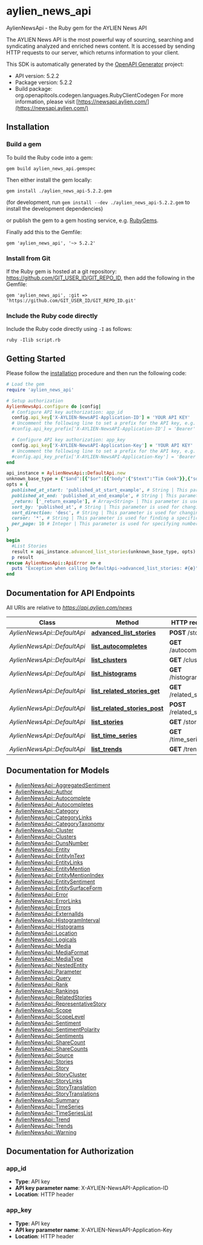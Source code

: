 # aylien_news_api

AylienNewsApi - the Ruby gem for the AYLIEN News API

The AYLIEN News API is the most powerful way of sourcing, searching and syndicating analyzed and enriched news content. It is accessed by sending HTTP requests to our server, which returns information to your client.


This SDK is automatically generated by the [OpenAPI Generator](https://openapi-generator.tech) project:

- API version: 5.2.2
- Package version: 5.2.2
- Build package: org.openapitools.codegen.languages.RubyClientCodegen
For more information, please visit [https://newsapi.aylien.com/](https://newsapi.aylien.com/)

## Installation

### Build a gem

To build the Ruby code into a gem:

```shell
gem build aylien_news_api.gemspec
```

Then either install the gem locally:

```shell
gem install ./aylien_news_api-5.2.2.gem
```

(for development, run `gem install --dev ./aylien_news_api-5.2.2.gem` to install the development dependencies)

or publish the gem to a gem hosting service, e.g. [RubyGems](https://rubygems.org/).

Finally add this to the Gemfile:

    gem 'aylien_news_api', '~> 5.2.2'

### Install from Git

If the Ruby gem is hosted at a git repository: https://github.com/GIT_USER_ID/GIT_REPO_ID, then add the following in the Gemfile:

    gem 'aylien_news_api', :git => 'https://github.com/GIT_USER_ID/GIT_REPO_ID.git'

### Include the Ruby code directly

Include the Ruby code directly using `-I` as follows:

```shell
ruby -Ilib script.rb
```

## Getting Started

Please follow the [installation](#installation) procedure and then run the following code:

```ruby
# Load the gem
require 'aylien_news_api'

# Setup authorization
AylienNewsApi.configure do |config|
  # Configure API key authorization: app_id
  config.api_key['X-AYLIEN-NewsAPI-Application-ID'] = 'YOUR API KEY'
  # Uncomment the following line to set a prefix for the API key, e.g. 'Bearer' (defaults to nil)
  #config.api_key_prefix['X-AYLIEN-NewsAPI-Application-ID'] = 'Bearer'

  # Configure API key authorization: app_key
  config.api_key['X-AYLIEN-NewsAPI-Application-Key'] = 'YOUR API KEY'
  # Uncomment the following line to set a prefix for the API key, e.g. 'Bearer' (defaults to nil)
  #config.api_key_prefix['X-AYLIEN-NewsAPI-Application-Key'] = 'Bearer'
end

api_instance = AylienNewsApi::DefaultApi.new
unknown_base_type = {"$and":[{"$or":[{"body":{"$text":"Tim Cook"}},{"social.shares.count.reddit.max":{"$gte":5000,"$boost":5}}]},{"entity":{"$and":[{"name":{"$text":"Apple","$boost":2}},{"$not":[{"type":{"$eq":"Fruit"}}]}]}}]} # UNKNOWN_BASE_TYPE | /stories body schema to perform an advanced search with logical operators and nested objects. 
opts = {
  published_at_start: 'published_at_start_example', # String | This parameter is used for finding stories whose published at time is greater than the specified value. [Here](https://newsapi.aylien.com/docs/working-with-dates) you can find more information about how [to work with dates](https://newsapi.aylien.com/docs/working-with-dates). 
  published_at_end: 'published_at_end_example', # String | This parameter is used for finding stories whose published at time is less than the specified value. [Here](https://newsapi.aylien.com/docs/working-with-dates) you can find more information about how [to work with dates](https://newsapi.aylien.com/docs/working-with-dates). 
  _return: ['_return_example'], # Array<String> | This parameter is used for specifying return fields.
  sort_by: 'published_at', # String | This parameter is used for changing the order column of the results. You can read about sorting results [here](https://newsapi.aylien.com/docs/sorting-results). 
  sort_direction: 'desc', # String | This parameter is used for changing the order direction of the result. You can read about sorting results [here](https://newsapi.aylien.com/docs/sorting-results). 
  cursor: '*', # String | This parameter is used for finding a specific page. You can read more about pagination of results [here](https://newsapi.aylien.com/docs/pagination-of-results). 
  per_page: 10 # Integer | This parameter is used for specifying number of items in each page You can read more about pagination of results [here](https://newsapi.aylien.com/docs/pagination-of-results) 
}

begin
  #List Stories
  result = api_instance.advanced_list_stories(unknown_base_type, opts)
  p result
rescue AylienNewsApi::ApiError => e
  puts "Exception when calling DefaultApi->advanced_list_stories: #{e}"
end

```

## Documentation for API Endpoints

All URIs are relative to *https://api.aylien.com/news*

Class | Method | HTTP request | Description
------------ | ------------- | ------------- | -------------
*AylienNewsApi::DefaultApi* | [**advanced_list_stories**](docs/DefaultApi.md#advanced_list_stories) | **POST** /stories | List Stories
*AylienNewsApi::DefaultApi* | [**list_autocompletes**](docs/DefaultApi.md#list_autocompletes) | **GET** /autocompletes | List autocompletes
*AylienNewsApi::DefaultApi* | [**list_clusters**](docs/DefaultApi.md#list_clusters) | **GET** /clusters | List Clusters
*AylienNewsApi::DefaultApi* | [**list_histograms**](docs/DefaultApi.md#list_histograms) | **GET** /histograms | List histograms
*AylienNewsApi::DefaultApi* | [**list_related_stories_get**](docs/DefaultApi.md#list_related_stories_get) | **GET** /related_stories | 
*AylienNewsApi::DefaultApi* | [**list_related_stories_post**](docs/DefaultApi.md#list_related_stories_post) | **POST** /related_stories | 
*AylienNewsApi::DefaultApi* | [**list_stories**](docs/DefaultApi.md#list_stories) | **GET** /stories | List Stories
*AylienNewsApi::DefaultApi* | [**list_time_series**](docs/DefaultApi.md#list_time_series) | **GET** /time_series | List time series
*AylienNewsApi::DefaultApi* | [**list_trends**](docs/DefaultApi.md#list_trends) | **GET** /trends | List trends


## Documentation for Models

 - [AylienNewsApi::AggregatedSentiment](docs/AggregatedSentiment.md)
 - [AylienNewsApi::Author](docs/Author.md)
 - [AylienNewsApi::Autocomplete](docs/Autocomplete.md)
 - [AylienNewsApi::Autocompletes](docs/Autocompletes.md)
 - [AylienNewsApi::Category](docs/Category.md)
 - [AylienNewsApi::CategoryLinks](docs/CategoryLinks.md)
 - [AylienNewsApi::CategoryTaxonomy](docs/CategoryTaxonomy.md)
 - [AylienNewsApi::Cluster](docs/Cluster.md)
 - [AylienNewsApi::Clusters](docs/Clusters.md)
 - [AylienNewsApi::DunsNumber](docs/DunsNumber.md)
 - [AylienNewsApi::Entity](docs/Entity.md)
 - [AylienNewsApi::EntityInText](docs/EntityInText.md)
 - [AylienNewsApi::EntityLinks](docs/EntityLinks.md)
 - [AylienNewsApi::EntityMention](docs/EntityMention.md)
 - [AylienNewsApi::EntityMentionIndex](docs/EntityMentionIndex.md)
 - [AylienNewsApi::EntitySentiment](docs/EntitySentiment.md)
 - [AylienNewsApi::EntitySurfaceForm](docs/EntitySurfaceForm.md)
 - [AylienNewsApi::Error](docs/Error.md)
 - [AylienNewsApi::ErrorLinks](docs/ErrorLinks.md)
 - [AylienNewsApi::Errors](docs/Errors.md)
 - [AylienNewsApi::ExternalIds](docs/ExternalIds.md)
 - [AylienNewsApi::HistogramInterval](docs/HistogramInterval.md)
 - [AylienNewsApi::Histograms](docs/Histograms.md)
 - [AylienNewsApi::Location](docs/Location.md)
 - [AylienNewsApi::Logicals](docs/Logicals.md)
 - [AylienNewsApi::Media](docs/Media.md)
 - [AylienNewsApi::MediaFormat](docs/MediaFormat.md)
 - [AylienNewsApi::MediaType](docs/MediaType.md)
 - [AylienNewsApi::NestedEntity](docs/NestedEntity.md)
 - [AylienNewsApi::Parameter](docs/Parameter.md)
 - [AylienNewsApi::Query](docs/Query.md)
 - [AylienNewsApi::Rank](docs/Rank.md)
 - [AylienNewsApi::Rankings](docs/Rankings.md)
 - [AylienNewsApi::RelatedStories](docs/RelatedStories.md)
 - [AylienNewsApi::RepresentativeStory](docs/RepresentativeStory.md)
 - [AylienNewsApi::Scope](docs/Scope.md)
 - [AylienNewsApi::ScopeLevel](docs/ScopeLevel.md)
 - [AylienNewsApi::Sentiment](docs/Sentiment.md)
 - [AylienNewsApi::SentimentPolarity](docs/SentimentPolarity.md)
 - [AylienNewsApi::Sentiments](docs/Sentiments.md)
 - [AylienNewsApi::ShareCount](docs/ShareCount.md)
 - [AylienNewsApi::ShareCounts](docs/ShareCounts.md)
 - [AylienNewsApi::Source](docs/Source.md)
 - [AylienNewsApi::Stories](docs/Stories.md)
 - [AylienNewsApi::Story](docs/Story.md)
 - [AylienNewsApi::StoryCluster](docs/StoryCluster.md)
 - [AylienNewsApi::StoryLinks](docs/StoryLinks.md)
 - [AylienNewsApi::StoryTranslation](docs/StoryTranslation.md)
 - [AylienNewsApi::StoryTranslations](docs/StoryTranslations.md)
 - [AylienNewsApi::Summary](docs/Summary.md)
 - [AylienNewsApi::TimeSeries](docs/TimeSeries.md)
 - [AylienNewsApi::TimeSeriesList](docs/TimeSeriesList.md)
 - [AylienNewsApi::Trend](docs/Trend.md)
 - [AylienNewsApi::Trends](docs/Trends.md)
 - [AylienNewsApi::Warning](docs/Warning.md)


## Documentation for Authorization


### app_id


- **Type**: API key
- **API key parameter name**: X-AYLIEN-NewsAPI-Application-ID
- **Location**: HTTP header

### app_key


- **Type**: API key
- **API key parameter name**: X-AYLIEN-NewsAPI-Application-Key
- **Location**: HTTP header

